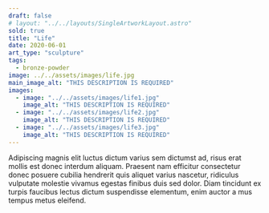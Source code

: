 ```yaml
---
draft: false
# layout: "../../layouts/SingleArtworkLayout.astro"
sold: true
title: "Life"
date: 2020-06-01
art_type: "sculpture"
tags: 
  - bronze-powder
image: ../../assets/images/life.jpg
main_image_alt: "THIS DESCRIPTION IS REQUIRED"
images: 
  - image: "../../assets/images/life1.jpg"
    image_alt: "THIS DESCRIPTION IS REQUIRED"
  - image: "../../assets/images/life2.jpg"
    image_alt: "THIS DESCRIPTION IS REQUIRED"
  - image: "../../assets/images/life3.jpg"
    image_alt: "THIS DESCRIPTION IS REQUIRED"  
---
```


Adipiscing magnis elit luctus dictum varius sem dictumst ad, risus erat mollis est donec interdum aliquam. Praesent nam efficitur consectetur donec posuere cubilia hendrerit quis aliquet varius nascetur, ridiculus vulputate molestie vivamus egestas finibus duis sed dolor. Diam tincidunt ex turpis faucibus lectus dictum suspendisse elementum, enim auctor a mus tempus metus eleifend.
